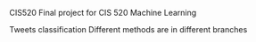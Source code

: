 CIS520
Final project for CIS 520 Machine Learning

Tweets classification
Different methods are in different branches

